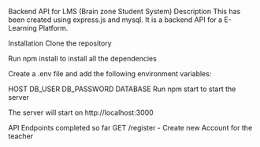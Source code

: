Backend API for LMS (Brain zone Student System)
Description
This has been created using express.js and mysql. It is a backend API for a E-Learning Platform.

Installation
Clone the repository

Run npm install to install all the dependencies

Create a .env file and add the following environment variables:

HOST
DB_USER
DB_PASSWORD
DATABASE
Run npm start to start the server

The server will start on http://localhost:3000

API Endpoints completed so far
GET /register - Create new Account for the teacher
